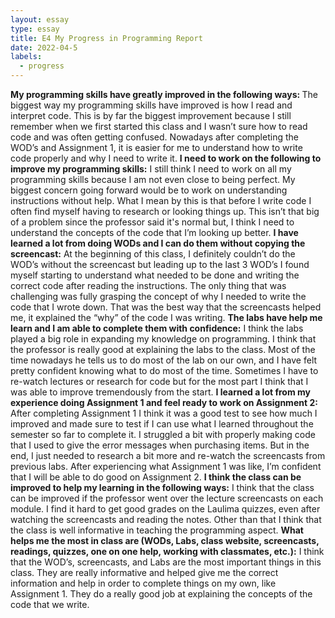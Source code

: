 ```yaml
---
layout: essay
type: essay
title: E4 My Progress in Programming Report
date: 2022-04-5
labels:
  - progress
---
```


<b>My programming skills have greatly improved in the following ways: </b>
	The biggest way my programming skills have improved is how I read and interpret code. This is by far the biggest improvement because I still remember when we first started this class and I wasn’t sure how to read code and was often getting confused. Nowadays after completing the WOD’s and Assignment 1, it is easier for me to understand how to write code properly and why I need to write it.
<b>I need to work on the following to improve my programming skills:</b>
	I still think I need to work on all my programming skills because I am not even close to being perfect. My biggest concern going forward would be to work on understanding instructions without help. What I mean by this is that before I write code I often find myself having to research or looking things up. This isn’t that big of a problem since the professor said it's normal but, I think I need to understand the concepts of the code that I’m looking up better.
<b>I have learned a lot from doing WODs and I can do them without copying the screencast:</b>
	At the beginning of this class, I definitely couldn’t do the WOD’s without the screencast but leading up to the last 3 WOD’s I found myself starting to understand what needed to be done and writing the correct code after reading the instructions. The only thing that was challenging was fully grasping the concept of why I needed to write the code that I wrote down. That was the best way that the screencasts helped me, it explained the “why” of the code I was writing.
<b>The labs have help me learn and I am able to complete them with confidence:</b>
	I think the labs played a big role in expanding my knowledge on programming. I think that the professor is really good at explaining the labs to the class. Most of the time nowadays he tells us to do most of the lab on our own, and I have felt pretty confident knowing what to do most of the time. Sometimes I have to re-watch lectures or research for code but for the most part I think that I was able to improve tremendously from the start.
<b>I learned a lot from my experience doing Assignment 1 and feel ready to work on Assignment 2:</b>
	After completing Assignment 1 I think it was a good test to see how much I improved and made sure to test if I can use what I learned throughout the semester so far to complete it. I struggled a bit with properly making code that I used to give the error messages when purchasing items. But in the end, I just needed to research a bit more and re-watch the screencasts from previous labs. After experiencing what Assignment 1 was like, I’m confident that I will be able to do good on Assignment 2.
<b>I think the class can be improved to help my learning in the following ways:</b>
	I think that the class can be improved if the professor went over the lecture screencasts on each module. I find it hard to get good grades on the Laulima quizzes, even after watching the screencasts and reading the notes. Other than that I think that the class is well informative in teaching the programming aspect.
<b>What helps me the most in class are (WODs, Labs, class website, screencasts, readings, quizzes, one on one help, working with classmates, etc.):</b>
	I think that the WOD’s, screencasts, and Labs are the most important things in this class. They are really informative and helped give me the correct information and help in order to complete things on my own, like Assignment 1. They do a really good job at explaining the concepts of the code that we write.

